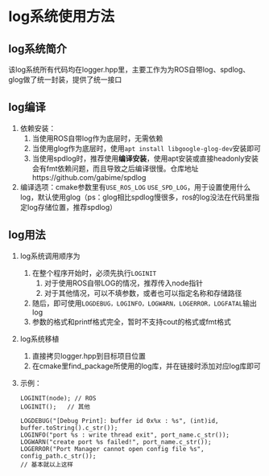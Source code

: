 # log系统使用方法

## log系统简介

该log系统所有代码均在logger.hpp里，主要工作为为ROS自带log、spdlog、glog做了统一封装，提供了统一接口

## log编译

1. 依赖安装：
   1. 当使用ROS自带log作为底层时，无需依赖
   2. 当使用glog作为底层时，使用`apt install libgoogle-glog-dev`安装即可
   3. 当使用spdlog时，推荐使用**编译安装**，使用apt安装或直接headonly安装会有fmt依赖问题，而且导致之后编译很慢。仓库地址https://github.com/gabime/spdlog
2. 编译选项：cmake参数里有`USE_ROS_LOG` `USE_SPD_LOG`，用于设置使用什么log，默认使用glog（ps：glog相比spdlog慢很多，ros的log没法在代码里指定log存储位置，推荐spdlog）

## log用法

1. log系统调用顺序为

   1. 在整个程序开始时，必须先执行`LOGINIT`
      1. 对于使用ROS自带LOG的情况，推荐传入node指针
      2. 对于其他情况，可以不填参数，或者也可以指定名称和存储路径
   2. 随后，即可使用`LOGDEBUG，LOGINFO，LOGWARN，LOGERROR，LOGFATAL`输出log
   3. 参数的格式和printf格式完全，暂时不支持cout的格式或fmt格式

2. log系统移植

   1. 直接拷贝logger.hpp到目标项目位置
   2. 在cmake里find_package所使用的log库，并在链接时添加对应log库即可

3. 示例：

   ```
   LOGINIT(node); // ROS
   LOGINIT();	// 其他
   
   LOGDEBUG("[Debug Print]: buffer id 0x%x : %s", (int)id, buffer.toString().c_str());
   LOGINFO("port %s : write thread exit", port_name.c_str());
   LOGWARN("create port %s failed!", port_name.c_str());
   LOGERROR("Port Manager cannot open config file %s", config_path.c_str());
   // 基本就以上这样
   ```

   
